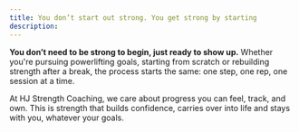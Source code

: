 ```yaml
---
title: You don’t start out strong. You get strong by starting
description: 
---
```


**You don’t need to be strong to begin, just ready to show up.** Whether you're pursuing powerlifting goals, starting from scratch or rebuilding strength after a break, the process starts the same: one step, one rep, one session at a time. 

At HJ Strength Coaching, we care about progress you can feel, track, and own. This is strength that builds confidence, carries over into life and stays with you, whatever your goals. 
